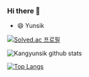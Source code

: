 ### Hi there 👋

- 😄 Yunsik


[![Solved.ac 프로필](http://mazassumnida.wtf/api/v2/generate_badge?boj=01089292615)](https://solved.ac/01089292615)

![Kangyunsik github stats](https://github-readme-stats.vercel.app/api?username=Kangyunsik&show_icons=true&theme=onedark) 

[![Top Langs](https://github-readme-stats.vercel.app/api/top-langs/?username=Kangyunsik&layout=compact&theme=onedark)](https://github.com/anuraghazra/github-readme-stats)

<!--
**kangyunsik/Kangyunsik** is a ✨ _special_ ✨ repository because its `README.md` (this file) appears on your GitHub profile.

Here are some ideas to get you started:

- 🔭 I’m currently working on ...
- 🌱 I’m currently learning ...
- 👯 I’m looking to collaborate on ...
- 🤔 I’m looking for help with ...
- 💬 Ask me about ...
- 📫 How to reach me: ...
- 😄 Pronouns: ...
- ⚡ Fun fact: ...
-->
